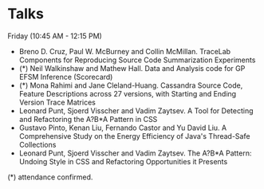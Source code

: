 # Talks

Friday (10:45 AM - 12:15 PM)

- Breno D. Cruz, Paul W. McBurney and Collin McMillan. TraceLab Components for Reproducing Source Code Summarization Experiments
- (*) Neil Walkinshaw and Mathew Hall. Data and Analysis code for GP EFSM Inference (Scorecard)
- (*)  Mona Rahimi  and Jane Cleland-Huang. Cassandra Source Code, Feature Descriptions across 27 versions, with Starting and Ending Version Trace Matrices
- Leonard Punt, Sjoerd Visscher and Vadim Zaytsev. A Tool for Detecting and Refactoring the A?B*A Pattern in CSS
- Gustavo Pinto, Kenan Liu, Fernando Castor and Yu David Liu. A Comprehensive Study on the Energy Efficiency of Java's Thread-Safe Collections
- Leonard Punt, Sjoerd Visscher and Vadim Zaytsev. The A?B*A Pattern: Undoing Style in CSS and Refactoring Opportunities it Presents

(*) attendance confirmed.
